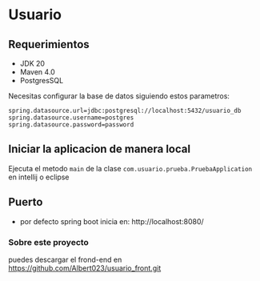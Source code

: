 # Usuario
## Requerimientos
- JDK 20
- Maven 4.0
- PostgresSQL


Necesitas configurar la base de datos siguiendo estos parametros: 
```
spring.datasource.url=jdbc:postgresql://localhost:5432/usuario_db
spring.datasource.username=postgres
spring.datasource.password=password
```
## Iniciar la aplicacion de manera local

Ejecuta el metodo `main` de la clase `com.usuario.prueba.PruebaApplication` en intellij o eclipse

## Puerto
- por defecto spring boot inicia en: http://localhost:8080/

### Sobre este proyecto

puedes descargar el frond-end en  https://github.com/Albert023/usuario_front.git
